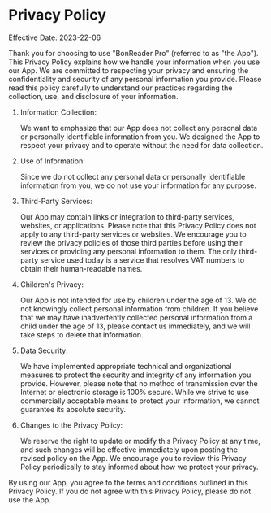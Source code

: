# Privacy Policy

Effective Date: 2023-22-06

Thank you for choosing to use "BonReader Pro" (referred to as "the App"). This Privacy Policy explains how we handle your information when you use our App. We are committed to respecting your privacy and ensuring the confidentiality and security of any personal information you provide. Please read this policy carefully to understand our practices regarding the collection, use, and disclosure of your information.

1. Information Collection:

    We want to emphasize that our App does not collect any personal data or personally identifiable information from you. We designed the App to respect your privacy and to operate without the need for data collection.

2. Use of Information:

    Since we do not collect any personal data or personally identifiable information from you, we do not use your information for any purpose. 

3. Third-Party Services:

    Our App may contain links or integration to third-party services, websites, or applications. Please note that this Privacy Policy does not apply to any third-party services or websites. We encourage you to review the privacy policies of those third parties before using their services or providing any personal information to them. The only third-party service used today is a service that resolves VAT numbers to obtain their human-readable names.

4. Children's Privacy:

    Our App is not intended for use by children under the age of 13. We do not knowingly collect personal information from children. If you believe that we may have inadvertently collected personal information from a child under the age of 13, please contact us immediately, and we will take steps to delete that information.

5. Data Security:

    We have implemented appropriate technical and organizational measures to protect the security and integrity of any information you provide. However, please note that no method of transmission over the Internet or electronic storage is 100% secure. While we strive to use commercially acceptable means to protect your information, we cannot guarantee its absolute security.

6. Changes to the Privacy Policy:

    We reserve the right to update or modify this Privacy Policy at any time, and such changes will be effective immediately upon posting the revised policy on the App. We encourage you to review this Privacy Policy periodically to stay informed about how we protect your privacy.

By using our App, you agree to the terms and conditions outlined in this Privacy Policy. If you do not agree with this Privacy Policy, please do not use the App.
